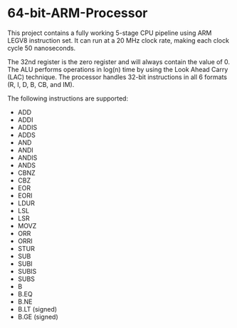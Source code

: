 # 64-bit-ARM-Processor

This project contains a fully working 5-stage CPU pipeline using ARM LEGV8 instruction set. It can run at a 20 MHz clock rate, making each clock cycle 50 nanoseconds. 

The 32nd register is the zero register and will always contain the value of 0. The ALU performs operations in log(n) time by using the Look Ahead Carry (LAC) technique. The processor handles 32-bit instructions in all 6 formats (R, I, D, B, CB, and IM). 

The following instructions are supported:
  - ADD
  - ADDI
  - ADDIS
  - ADDS
  - AND
  - ANDI
  - ANDIS
  - ANDS
  - CBNZ
  - CBZ
  - EOR
  - EORI
  - LDUR
  - LSL
  - LSR
  - MOVZ
  - ORR
  - ORRI
  - STUR
  - SUB
  - SUBI
  - SUBIS
  - SUBS
  - B
  - B.EQ
  - B.NE
  - B.LT (signed)
  - B.GE (signed)
  
